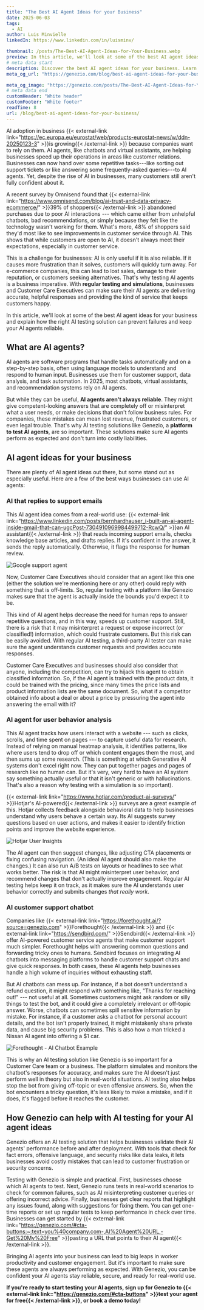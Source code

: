 ```yaml
---
title: "The Best AI Agent Ideas for your Business"
date: 2025-06-03
tags:
  - AI
author: Luis Minvielle
linkedIn: https://www.linkedin.com/in/luisminv/

thumbnail: /posts/The-Best-AI-Agent-Ideas-for-Your-Business.webp
preview: In this article, we'll look at some of the best AI agent ideas for your business and explain how the right AI testing solution can prevent failures and keep your AI agents reliable.
# meta data start
description: Discover the best AI agent ideas for your business. Learn how Genezio helps test and monitor AI agents for reliable performance.
meta_og_url: "https://genezio.com/blog/best-ai-agent-ideas-for-your-business/"

meta_og_image: "https://genezio.com/posts/The-Best-AI-Agent-Ideas-for-Your-Business.webp"
# meta data end
customHeader: "White header"
customFooter: "White footer"
readTime: 8
url: /blog/best-ai-agent-ideas-for-your-business/
---
```


AI adoption in business {{< external-link link="<https://ec.europa.eu/eurostat/web/products-eurostat-news/w/ddn-20250123-3>" >}}is growing{{< /external-link >}} because companies want to rely on them. AI agents, like chatbots and virtual assistants, are helping businesses speed up their operations in areas like customer relations. Businesses can now hand over some repetitive tasks---like sorting out support tickets or like answering some frequently-asked queries---to AI agents. Yet, despite the rise of AI in businesses, many customers still aren't fully confident about it.

A recent survey by Omnisend found that {{< external-link link="<https://www.omnisend.com/blog/ai-trust-and-data-privacy-ecommerce/>" >}}39% of shoppers{{< /external-link >}} abandoned purchases due to poor AI interactions --- which came either from unhelpful chatbots, bad recommendations, or simply because they felt like the technology wasn't working for them. What's more, 48% of shoppers said they'd most like to see improvements in customer service through AI. This shows that while customers are open to AI, it doesn't always meet their expectations, especially in customer service.

This is a challenge for businesses: AI is only useful if it is also reliable. If it causes more frustration than it solves, customers will quickly turn away. For e-commerce companies, this can lead to lost sales, damage to their reputation, or customers seeking alternatives. That's why testing AI agents is a business imperative. With **regular testing and simulations**, businesses and Customer Care Executives can make sure their AI agents are delivering accurate, helpful responses and providing the kind of service that keeps customers happy.

In this article, we'll look at some of the best AI agent ideas for your business and explain how the right AI testing solution can prevent failures and keep your AI agents reliable.

## What are AI agents?

AI agents are software programs that handle tasks automatically and on a step-by-step basis, often using language models to understand and respond to human input. Businesses use them for customer support, data analysis, and task automation. In 2025, most chatbots, virtual assistants, and recommendation systems rely on AI agents.

But while they can be useful, **AI agents aren't always reliable**. They might give competent-looking answers that are completely off or misinterpret what a user needs, or make decisions that don't follow business rules. For companies, these mistakes can mean lost revenue, frustrated customers, or even legal trouble. That's why AI testing solutions like Genezio, a **platform to test AI agents**, are so important. These solutions make sure AI agents perform as expected and don't turn into costly liabilities.

## AI agent ideas for your business

There are plenty of AI agent ideas out there, but some stand out as especially useful. Here are a few of the best ways businesses can use AI agents:

### AI that replies to support emails

This AI agent idea comes from a real-world use: {{< external-link link="<https://www.linkedin.com/posts/bernhardhauser_i-built-an-ai-agent-inside-gmail-that-can-ugcPost-7304910969984499712-RcwQ/>" >}}an AI assistant{{< /external-link >}} that reads incoming support emails, checks knowledge base articles, and drafts replies. If it's confident in the answer, it sends the reply automatically. Otherwise, it flags the response for human review.

![Google support agent](https://genezio.com/posts/google-support-agent.webp)

Now, Customer Care Executives should consider that an agent like this one (either the solution we're mentioning here or any other) could reply with something that is off-limits. So, regular testing with a platform like Genezio makes sure that the agent is actually inside the bounds you'd expect it to be.

This kind of AI agent helps decrease the need for human reps to answer repetitive questions, and in this way, speeds up customer support. Still, there is a risk that it may misinterpret a request or expose incorrect (or classified!) information, which could frustrate customers. But this risk can be easily avoided. With regular AI testing, a third-party AI tester can make sure the agent understands customer requests and provides accurate responses.

Customer Care Executives and businesses should also consider that anyone, including the competition, can try to hijack this agent to obtain classified information. So, if the AI agent is trained with the product data, it could be trained with the pricing, since many times the price lists and product information lists are the same document. So, what if a competitor obtained info about a deal or about a price by pressuring the agent into answering the email with it?

### AI agent for user behavior analysis

This AI agent tracks how users interact with a website --- such as clicks, scrolls, and time spent on pages --- to capture useful data for research. Instead of relying on manual heatmap analysis, it identifies patterns, like where users tend to drop off or which content engages them the most, and then sums up some research. (This is something at which Generative AI systems don't excel right now. They can put together pages and pages of research like no human can. But it's very, very hard to have an AI system say something actually useful or that it isn't generic or with hallucinations. That's also a reason why testing with a simulation is so important).

{{< external-link link="<https://www.hotjar.com/product-ai-surveys/>" >}}Hotjar's AI-powered{{< /external-link >}} surveys are a great example of this. Hotjar collects feedback alongside behavioral data to help businesses understand why users behave a certain way. Its AI suggests survey questions based on user actions, and makes it easier to identify friction points and improve the website experience.

![Hotjar User Insights](https://genezio.com/posts/hotjar-user-insights.webp)

The AI agent can then suggest changes, like adjusting CTA placements or fixing confusing navigation. (An ideal AI agent should also make the changes.) It can also run A/B tests on layouts or headlines to see what works better. The risk is that AI might misinterpret user behavior, and recommend changes that don't actually improve engagement. Regular AI testing helps keep it on track, as it makes sure the AI understands user behavior correctly and submits changes _that really work_.

### AI customer support chatbot

Companies like {{< external-link link="<https://forethought.ai/?source=genezio.com>" >}}Forethought{{< /external-link >}} and {{< external-link link="<https://sendbird.com/>" >}}Sendbird{{< /external-link >}} offer AI-powered customer service agents that make customer support much simpler. Forethought helps with answering common questions and forwarding tricky ones to humans. Sendbird focuses on integrating AI chatbots into messaging platforms to handle customer support chats and give quick responses. In both cases, these AI agents help businesses handle a high volume of inquiries without exhausting staff.

But AI chatbots can mess up. For instance, if a bot doesn't understand a refund question, it might respond with something like, "Thanks for reaching out!" --- not useful at all. Sometimes customers might ask random or silly things to test the bot, and it could give a completely irrelevant or off-topic answer. Worse, chatbots can sometimes spill sensitive information by mistake. For instance, if a customer asks a chatbot for personal account details, and the bot isn't properly trained, it might mistakenly share private data, and cause big security problems. This is also how a man tricked a Nissan AI agent into offering a $1 car.

![Forethought - AI Chatbot Example](https://genezio.com/posts/forethought-scale-customer-support-with-advanced-agentic-ai.webp)

This is why an AI testing solution like Genezio is so important for a Customer Care team or a business. The platform simulates and monitors the chatbot's responses for accuracy, and makes sure the AI doesn't just perform well in theory but also in real-world situations. AI testing also helps stop the bot from giving off-topic or even offensive answers. So, when the bot encounters a tricky question, it's less likely to make a mistake, and if it does, it's flagged before it reaches the customer.

## How Genezio can help with AI testing for your AI agent ideas

Genezio offers an AI testing solution that helps businesses validate their AI agents' performance before and after deployment. With tools that check for fact errors, offensive language, and security risks like data leaks, it lets businesses avoid costly mistakes that can lead to customer frustration or security concerns.

Testing with Genezio is simple and practical. First, businesses choose which AI agents to test. Next, Genezio runs tests in real-world scenarios to check for common failures, such as AI misinterpreting customer queries or offering incorrect advice. Finally, businesses get clear reports that highlight any issues found, along with suggestions for fixing them. You can get one-time reports or set up regular tests to keep performance in check over time. Businesses can get started by {{< external-link link="<https://genezio.com/#cta-buttons:~:text=you%40company.com-,AI%20Agent%20URL,-Get%20My%20Free>" >}}pasting a URL that points to their AI agent{{< /external-link >}}.

Bringing AI agents into your business can lead to big leaps in worker productivity and customer engagement. But it's important to make sure these agents are always performing as expected. With Genezio, you can be confident your AI agents stay reliable, secure, and ready for real-world use.

**If you're ready to start testing your AI agents, sign up for Genezio to {{< external-link link="<https://genezio.com/#cta-buttons>" >}}test your agent for free{{< /external-link >}}, or book a demo today!**
